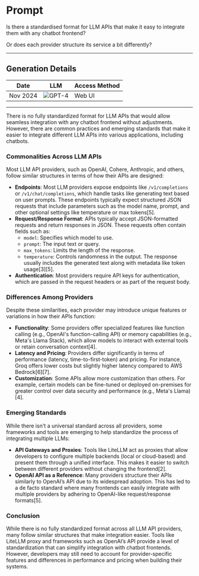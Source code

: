 # Prompt

Is there a standardised format for LLM APIs that make it easy to integrate them with any chatbot frontend? 

Or does each provider structure its service a bit differently?

---

## Generation Details

| Date       | LLM        | Access Method |
|------------|------------|---------------|
| Nov 2024 | ![GPT-4](https://img.shields.io/badge/GPT--4-412991?style=for-the-badge&logo=openai&logoColor=white) |  Web UI |

---

There is no fully standardized format for LLM APIs that would allow seamless integration with any chatbot frontend without adjustments. However, there are common practices and emerging standards that make it easier to integrate different LLM APIs into various applications, including chatbots.

### Commonalities Across LLM APIs

Most LLM API providers, such as OpenAI, Cohere, Anthropic, and others, follow similar structures in terms of how their APIs are designed:

- **Endpoints**: Most LLM providers expose endpoints like `/v1/completions` or `/v1/chat/completions`, which handle tasks like generating text based on user prompts. These endpoints typically expect structured JSON requests that include parameters such as the model name, prompt, and other optional settings like temperature or max tokens\[5].
- **Request/Response Format**: APIs typically accept JSON-formatted requests and return responses in JSON. These requests often contain fields such as:
  - `model`: Specifies which model to use.
  - `prompt`: The input text or query.
  - `max_tokens`: Limits the length of the response.
  - `temperature`: Controls randomness in the output.
  The response usually includes the generated text along with metadata like token usage\[3]\[5].
- **Authentication**: Most providers require API keys for authentication, which are passed in the request headers or as part of the request body.

### Differences Among Providers

Despite these similarities, each provider may introduce unique features or variations in how their APIs function:

- **Functionality**: Some providers offer specialized features like function calling (e.g., OpenAI's function-calling API) or memory capabilities (e.g., Meta's Llama Stack), which allow models to interact with external tools or retain conversation context\[4].
- **Latency and Pricing**: Providers differ significantly in terms of performance (latency, time-to-first-token) and pricing. For instance, Groq offers lower costs but slightly higher latency compared to AWS Bedrock\[6]\[7].
- **Customization**: Some APIs allow more customization than others. For example, certain models can be fine-tuned or deployed on-premises for greater control over data security and performance (e.g., Meta's Llama)\[4].

### Emerging Standards

While there isn't a universal standard across all providers, some frameworks and tools are emerging to help standardize the process of integrating multiple LLMs:

- **API Gateways and Proxies**: Tools like LiteLLM act as proxies that allow developers to configure multiple backends (local or cloud-based) and present them through a unified interface. This makes it easier to switch between different providers without changing the frontend\[2].
- **OpenAI API as a Reference**: Many providers structure their APIs similarly to OpenAI’s API due to its widespread adoption. This has led to a de facto standard where many frontends can easily integrate with multiple providers by adhering to OpenAI-like request/response formats\[5].

### Conclusion

While there is no fully standardized format across all LLM API providers, many follow similar structures that make integration easier. Tools like LiteLLM proxy and frameworks such as OpenAI’s API provide a level of standardization that can simplify integration with chatbot frontends. However, developers may still need to account for provider-specific features and differences in performance and pricing when building their systems.





